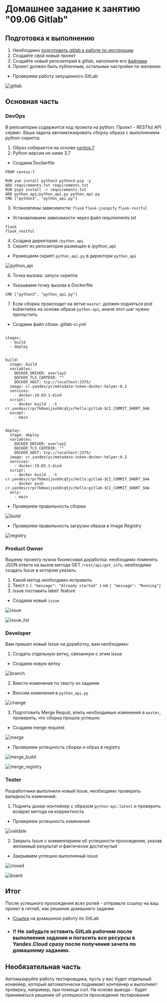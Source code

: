 # Домашнее задание к занятию "09.06 Gitlab"

## Подготовка к выполнению

1. Необходимо [подготовить gitlab к работе по инструкции](https://cloud.yandex.ru/docs/tutorials/infrastructure-management/gitlab-containers)
2. Создайте свой новый проект
3. Создайте новый репозиторий в gitlab, наполните его [файлами](./repository)
4. Проект должен быть публичным, остальные настройки по желанию

* Проверяем работу запущенного GitLab

![gitlab](img/img.png)

## Основная часть

### DevOps

В репозитории содержится код проекта на python. Проект - RESTful API сервис. Ваша задача автоматизировать сборку образа с выполнением python-скрипта:
1. Образ собирается на основе [centos:7](https://hub.docker.com/_/centos?tab=tags&page=1&ordering=last_updated)
2. Python версии не ниже 3.7

* Создаем Dockerfile
```shell
FROM centos:7

RUN yum install python3 python3-pip -y
ADD requirements.txt requirements.txt
RUN pip3 install -r requirements.txt
ADD python_api/python_api.py python_api.py
CMD ["python3", "python_api.py"]
```
3. Установлены зависимости: `flask` `flask-jsonpify` `flask-restful`

* Устанавливаем зависимости через файл requirements.txt
```shell
flask
flask_restful
```
4. Создана директория `/python_api`
5. Скрипт из репозитория размещён в /python_api

* Размещаем скрипт `python_api.py` в директори `python_api`

![python_api](img/img_3.png)

6. Точка вызова: запуск скрипта

* Указываем точку вызова в Dockerfile

```shell
CMD ["python3", "python_api.py"]
```

7. Если сборка происходит на ветке `master`: должен подняться pod kubernetes на основе образа `python-api`, иначе этот шаг нужно пропустить

* Создаем файл сбоки .gitlab-ci.yml

```shell

stages:
  - build
  - deploy


build:
  stage: build
  variables:
    DOCKER_DRIVER: overlay2
    DOCKER_TLS_CERTDIR: ""
    DOCKER_HOST: tcp://localhost:2375/
  image: cr.yandex/yc/metadata-token-docker-helper:0.2
  services:
    - docker:19.03.1-dind
  script:
    - docker build . -t cr.yandex/crpr7k0eoijovb9cq5jv/hello:gitlab-$CI_COMMIT_SHORT_SHA
  except:
    - main


deploy:
  stage: deploy
  variables:
    DOCKER_DRIVER: overlay2
    DOCKER_TLS_CERTDIR: ""
    DOCKER_HOST: tcp://localhost:2375/
  image: cr.yandex/yc/metadata-token-docker-helper:0.2
  services:
    - docker:19.03.1-dind
  script:
    - docker build . -t cr.yandex/crpr7k0eoijovb9cq5jv/hello:gitlab-$CI_COMMIT_SHORT_SHA
    - docker push cr.yandex/crpr7k0eoijovb9cq5jv/hello:gitlab-$CI_COMMIT_SHORT_SHA
  only:
    - main

```

* Проверяем правильность сборки

![build](img/img_4.png)

* Проверяем правильность загрузки образа в Image Registry

![registry](img/img_5.png)

### Product Owner

Вашему проекту нужна бизнесовая доработка: необходимо поменять JSON ответа на вызов метода GET `/rest/api/get_info`, необходимо создать Issue в котором указать:
1. Какой метод необходимо исправить
2. Текст с `{ "message": "Already started" }` на `{ "message": "Running"}`
3. Issue поставить label: feature

* Создаем новый `issue`

![issue](img/img_1.png)

![issue_list](img/img_2.png)

### Developer

Вам пришел новый Issue на доработку, вам необходимо:
1. Создать отдельную ветку, связанную с этим issue

* Создаем новую ветку

![branch](img/img_7.png)

2. Внести изменения по тексту из задания

* Вносим изменения в `python_api.py`

![change](img/img_6.png)


3. Подготовить Merge Requst, влить необходимые изменения в `master`, проверить, что сборка прошла успешно

* Создаем merge requiest

![merge](img/img_8.png)

* Проверяем успешность сборки и образ в registry

![merge_build](img/img_9.png)

![merge_registry](img/img_10.png)


### Tester

Разработчики выполнили новый Issue, необходимо проверить валидность изменений:
1. Поднять докер-контейнер с образом `python-api:latest` и проверить возврат метода на корректность

* Проверяем успешность изменений

![validate](img/img_11.png)

2. Закрыть Issue с комментарием об успешности прохождения, указав желаемый результат и фактически достигнутый

* Закрываем успешно выполненый issue

![closed](img/img_12.png)

![board](img/img_13.png)

## Итог

После успешного прохождения всех ролей - отправьте ссылку на ваш проект в гитлаб, как решение домашнего задания

* [Ссылка](https://netology-dpopov.gitlab.yandexcloud.net/users/sign_in) на домашнюю работу по GitLab


* ### :bangbang: Не забудьте оставить GitLab рабочим после выполнения задания и погасить все ресурсы в Yandex.Cloud сразу после получения зачета по домашнему заданию.

## Необязательная часть

Автомазируйте работу тестировщика, пусть у вас будет отдельный конвейер, который автоматически поднимает контейнер и выполняет проверку, например, при помощи curl. На основе вывода - будет приниматься решение об успешности прохождения тестирования



